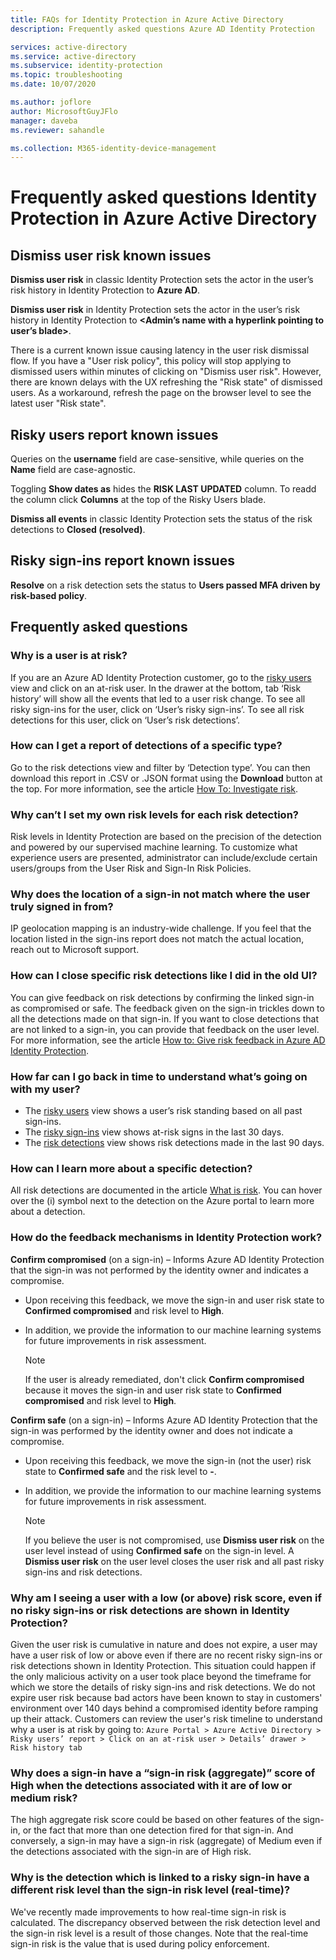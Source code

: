 ```yaml
---
title: FAQs for Identity Protection in Azure Active Directory
description: Frequently asked questions Azure AD Identity Protection

services: active-directory
ms.service: active-directory
ms.subservice: identity-protection
ms.topic: troubleshooting
ms.date: 10/07/2020

ms.author: joflore
author: MicrosoftGuyJFlo
manager: daveba
ms.reviewer: sahandle

ms.collection: M365-identity-device-management
---
```

# Frequently asked questions Identity Protection in Azure Active Directory

## Dismiss user risk known issues

**Dismiss user risk** in classic Identity Protection sets the actor in the user’s risk history in Identity Protection to **Azure AD**.

**Dismiss user risk** in Identity Protection sets the actor in the user’s risk history in Identity Protection to **\<Admin’s name with a hyperlink pointing to user’s blade\>**.

There is a current known issue causing latency in the user risk dismissal flow. If you have a "User risk policy", this policy will stop applying to dismissed users within minutes of clicking on "Dismiss user risk". However, there are known delays with the UX refreshing the "Risk state" of dismissed users. As a workaround, refresh the page on the browser level to see the latest user "Risk state".

## Risky users report known issues

Queries on the **username** field are case-sensitive, while queries on the **Name** field are case-agnostic.

Toggling **Show dates as** hides the **RISK LAST UPDATED** column. To readd the column click **Columns** at the top of the Risky Users blade.

**Dismiss all events** in classic Identity Protection sets the status of the risk detections to **Closed (resolved)**.

## Risky sign-ins report known issues

**Resolve** on a risk detection sets the status to **Users passed MFA driven by risk-based policy**.

## Frequently asked questions

### Why is a user is at risk?

If you are an Azure AD Identity Protection customer, go to the [risky users](howto-identity-protection-investigate-risk.md#risky-users) view and click on an at-risk user. In the drawer at the bottom, tab ‘Risk history’ will show all the events that led to a user risk change. To see all risky sign-ins for the user, click on ‘User’s risky sign-ins’. To see all risk detections for this user, click on ‘User’s risk detections’.

### How can I get a report of detections of a specific type?

Go to the risk detections view and filter by ‘Detection type’. You can then download this report in .CSV or .JSON format using the **Download** button at the top. For more information, see the article [How To: Investigate risk](howto-identity-protection-investigate-risk.md#risk-detections).

### Why can’t I set my own risk levels for each risk detection?

Risk levels in Identity Protection are based on the precision of the detection and powered by our supervised machine learning. To customize what experience users are presented, administrator can include/exclude certain users/groups from the User Risk and Sign-In Risk Policies.

### Why does the location of a sign-in not match where the user truly signed in from?

IP geolocation mapping is an industry-wide challenge. If you feel that the location listed in the sign-ins report does not match the actual location, reach out to Microsoft support. 

### How can I close specific risk detections like I did in the old UI?

You can give feedback on risk detections by confirming the linked sign-in as compromised or safe. The feedback given on the sign-in trickles down to all the detections made on that sign-in. If you want to close detections that are not linked to a sign-in, you can provide that feedback on the user level. For more information, see the article [How to: Give risk feedback in Azure AD Identity Protection](howto-identity-protection-risk-feedback.md).

### How far can I go back in time to understand what’s going on with my user?

- The [risky users](howto-identity-protection-investigate-risk.md#risky-users) view shows a user’s risk standing based on all past sign-ins. 
- The [risky sign-ins](howto-identity-protection-investigate-risk.md#risky-sign-ins) view shows at-risk signs in the last 30 days. 
- The [risk detections](howto-identity-protection-investigate-risk.md#risk-detections) view shows risk detections made in the last 90 days.

### How can I learn more about a specific detection?

All risk detections are documented in the article [What is risk](concept-identity-protection-risks.md#risk-types-and-detection). You can hover over the (i) symbol next to the detection on the Azure portal to learn more about a detection.

### How do the feedback mechanisms in Identity Protection work?

**Confirm compromised** (on a sign-in) – Informs Azure AD Identity Protection that the sign-in was not performed by the identity owner and indicates a compromise.

- Upon receiving this feedback, we move the sign-in and user risk state to **Confirmed compromised** and risk level to **High**.

- In addition, we provide the information to our machine learning systems for future improvements in risk assessment.

    > [!NOTE]
    > If the user is already remediated, don't click **Confirm compromised** because it moves the sign-in and user risk state to **Confirmed compromised** and risk level to **High**.

**Confirm safe** (on a sign-in) – Informs Azure AD Identity Protection that the sign-in was performed by the identity owner and does not indicate a compromise.

- Upon receiving this feedback, we move the sign-in (not the user) risk state to **Confirmed safe** and the risk level to **-**.

- In addition, we provide the information to our machine learning systems for future improvements in risk assessment.

    > [!NOTE]
    > If you believe the user is not compromised, use **Dismiss user risk** on the user level instead of using **Confirmed safe** on the sign-in level. A **Dismiss user risk** on the user level closes the user risk and all past risky sign-ins and risk detections.

### Why am I seeing a user with a low (or above) risk score, even if no risky sign-ins or risk detections are shown in Identity Protection?

Given the user risk is cumulative in nature and does not expire, a user may have a user risk of low or above even if there are no recent risky sign-ins or risk detections shown in Identity Protection. This situation could happen if the only malicious activity on a user took place beyond the timeframe for which we store the details of risky sign-ins and risk detections. We do not expire user risk because bad actors have been known to stay in customers' environment over 140 days behind a compromised identity before ramping up their attack. Customers can review the user's risk timeline to understand why a user is at risk by going to: `Azure Portal > Azure Active Directory > Risky users’ report > Click on an at-risk user > Details’ drawer > Risk history tab`

### Why does a sign-in have a “sign-in risk (aggregate)” score of High when the detections associated with it are of low or medium risk?

The high aggregate risk score could be based on other features of the sign-in, or the fact that more than one detection fired for that sign-in. And conversely, a sign-in may have a sign-in risk (aggregate) of Medium even if the detections associated with the sign-in are of High risk. 

### Why is the detection which is linked to a risky sign-in have a different risk level than the sign-in risk level (real-time)? 

We've recently made improvements to how real-time sign-in risk is calculated. The discrepancy observed between the risk detection level and the sign-in risk level is a result of those changes. Note that the real-time sign-in risk is the value that is used during policy enforcement. 
